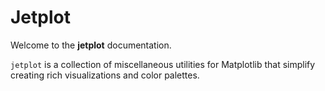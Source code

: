 # Jetplot

Welcome to the **jetplot** documentation.

`jetplot` is a collection of miscellaneous utilities for Matplotlib that simplify creating rich visualizations and color palettes.

